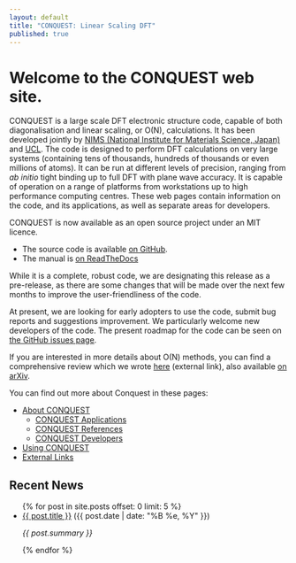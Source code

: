 ```yaml
---
layout: default
title: "CONQUEST: Linear Scaling DFT"
published: true
---
```

# Welcome to the CONQUEST web site.

CONQUEST is a large scale DFT electronic structure code, capable of
both diagonalisation and linear scaling, or O(N), calculations. 
It has been developed jointly by [NIMS (National Institute for Materials Science,
Japan)](http://www.nims.go.jp) and [UCL](http://www.ucl.ac.uk). The
code is designed to perform DFT calculations on very large systems
(containing tens of thousands, hundreds of thousands or even millions
of atoms). It can be run at different levels of precision, ranging
from *ab initio* tight binding up to full DFT with plane wave
accuracy. It is capable of operation on a range of platforms from
workstations up to high performance computing centres. These web pages
contain information on the code, and its applications, as well as
separate areas for developers. 

CONQUEST is now available as an open source project under an MIT
licence.

* The source code is available [on GitHub](https://github.com/OrderN/CONQUEST-release). 
* The manual is [on ReadTheDocs](https://conquest.readthedocs.io/)

While it is a complete, robust code, we are designating this release
as a pre-release, as there are some changes that will be made over the
next few months to improve the user-friendliness of the code. 

At present, we are looking for early adopters to use the code, submit
bug reports and suggestions improvement.  We particularly welcome new
developers of the code.  The present roadmap for the code can be seen
on [the GitHub issues page](https://github.com/OrderN/CONQUEST-release/issues).

If you are interested in more details about O(N) methods,
you can find a comprehensive review which we wrote
[here](http://stacks.iop.org/0034-4885/75/i=3/a=036503) (external
link), also available [on arXiv](https://arxiv.org/abs/1108.5976). 

You can find out more about Conquest in these pages:

* [About CONQUEST](/about.html)
   * [CONQUEST Applications](/applications.html)
   * [CONQUEST References](/references.html)
   * [CONQUEST Developers](/developers.html)
* [Using CONQUEST](/using.html)
* [External Links](/links.html)

## Recent News
<ul>
  {% for post in site.posts offset: 0 limit: 5 %}
    <li><a href="{{ post.url }}">{{ post.title }}</a> ({{ post.date | date: "%B %e, %Y" }})
    <p>
      <i>{{ post.summary }}</i>
    </p>
    </li>
  {% endfor %}
</ul>
